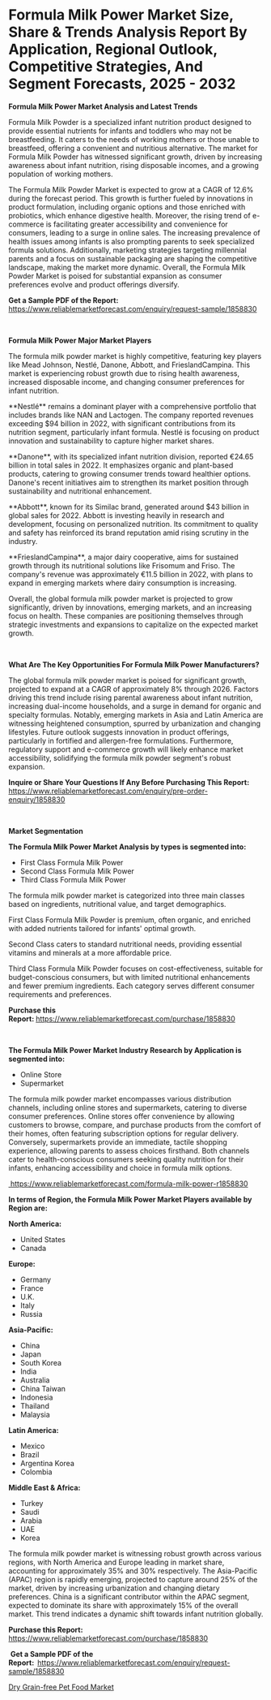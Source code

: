 <p><h1>Formula Milk Power Market Size, Share & Trends Analysis Report By Application, Regional Outlook, Competitive Strategies, And Segment Forecasts, 2025 - 2032</h1></p><p><strong>Formula Milk Power Market Analysis and Latest Trends</strong></p>
<p><p>Formula Milk Powder is a specialized infant nutrition product designed to provide essential nutrients for infants and toddlers who may not be breastfeeding. It caters to the needs of working mothers or those unable to breastfeed, offering a convenient and nutritious alternative. The market for Formula Milk Powder has witnessed significant growth, driven by increasing awareness about infant nutrition, rising disposable incomes, and a growing population of working mothers. </p><p>The Formula Milk Powder Market is expected to grow at a CAGR of 12.6% during the forecast period. This growth is further fueled by innovations in product formulation, including organic options and those enriched with probiotics, which enhance digestive health. Moreover, the rising trend of e-commerce is facilitating greater accessibility and convenience for consumers, leading to a surge in online sales. The increasing prevalence of health issues among infants is also prompting parents to seek specialized formula solutions. Additionally, marketing strategies targeting millennial parents and a focus on sustainable packaging are shaping the competitive landscape, making the market more dynamic. Overall, the Formula Milk Powder Market is poised for substantial expansion as consumer preferences evolve and product offerings diversify.</p></p>
<p><strong>Get a Sample PDF of the Report:&nbsp;</strong> <a href="https://www.reliablemarketforecast.com/enquiry/request-sample/1858830?utm_campaign=2467&utm_medium=2&utm_source=Github&utm_content=ia&utm_term=15022025&utm_id=formula-milk-power">https://www.reliablemarketforecast.com/enquiry/request-sample/1858830</a></p>
<p>&nbsp;</p>
<p><strong>Formula Milk Power Major Market Players</strong></p>
<p><p>The formula milk powder market is highly competitive, featuring key players like Mead Johnson, Nestlé, Danone, Abbott, and FrieslandCampina. This market is experiencing robust growth due to rising health awareness, increased disposable income, and changing consumer preferences for infant nutrition. </p><p>**Nestlé** remains a dominant player with a comprehensive portfolio that includes brands like NAN and Lactogen. The company reported revenues exceeding $94 billion in 2022, with significant contributions from its nutrition segment, particularly infant formula. Nestlé is focusing on product innovation and sustainability to capture higher market shares.</p><p>**Danone**, with its specialized infant nutrition division, reported €24.65 billion in total sales in 2022. It emphasizes organic and plant-based products, catering to growing consumer trends toward healthier options. Danone's recent initiatives aim to strengthen its market position through sustainability and nutritional enhancement.</p><p>**Abbott**, known for its Similac brand, generated around $43 billion in global sales for 2022. Abbott is investing heavily in research and development, focusing on personalized nutrition. Its commitment to quality and safety has reinforced its brand reputation amid rising scrutiny in the industry.</p><p>**FrieslandCampina**, a major dairy cooperative, aims for sustained growth through its nutritional solutions like Frisomum and Friso. The company's revenue was approximately €11.5 billion in 2022, with plans to expand in emerging markets where dairy consumption is increasing.</p><p>Overall, the global formula milk powder market is projected to grow significantly, driven by innovations, emerging markets, and an increasing focus on health. These companies are positioning themselves through strategic investments and expansions to capitalize on the expected market growth.</p></p>
<p>&nbsp;</p>
<p><strong>What Are The Key Opportunities For Formula Milk Power Manufacturers?</strong></p>
<p><p>The global formula milk powder market is poised for significant growth, projected to expand at a CAGR of approximately 8% through 2026. Factors driving this trend include rising parental awareness about infant nutrition, increasing dual-income households, and a surge in demand for organic and specialty formulas. Notably, emerging markets in Asia and Latin America are witnessing heightened consumption, spurred by urbanization and changing lifestyles. Future outlook suggests innovation in product offerings, particularly in fortified and allergen-free formulations. Furthermore, regulatory support and e-commerce growth will likely enhance market accessibility, solidifying the formula milk powder segment's robust expansion.</p></p>
<p><strong>Inquire or Share Your Questions If Any Before Purchasing This Report:</strong> <a href="https://www.reliablemarketforecast.com/enquiry/pre-order-enquiry/1858830?utm_campaign=2467&utm_medium=2&utm_source=Github&utm_content=ia&utm_term=15022025&utm_id=formula-milk-power">https://www.reliablemarketforecast.com/enquiry/pre-order-enquiry/1858830</a></p>
<p>&nbsp;</p>
<p><strong>Market Segmentation</strong></p>
<p><strong>The Formula Milk Power Market Analysis by types is segmented into:</strong></p>
<p><ul><li>First Class Formula Milk Power</li><li>Second Class Formula Milk Power</li><li>Third Class Formula Milk Power</li></ul></p>
<p><p>The formula milk powder market is categorized into three main classes based on ingredients, nutritional value, and target demographics. </p><p>First Class Formula Milk Powder is premium, often organic, and enriched with added nutrients tailored for infants' optimal growth. </p><p>Second Class caters to standard nutritional needs, providing essential vitamins and minerals at a more affordable price. </p><p>Third Class Formula Milk Powder focuses on cost-effectiveness, suitable for budget-conscious consumers, but with limited nutritional enhancements and fewer premium ingredients. Each category serves different consumer requirements and preferences.</p></p>
<p><strong>Purchase this Report:&nbsp;</strong><a href="https://www.reliablemarketforecast.com/purchase/1858830?utm_campaign=2467&utm_medium=2&utm_source=Github&utm_content=ia&utm_term=15022025&utm_id=formula-milk-power">https://www.reliablemarketforecast.com/purchase/1858830</a></p>
<p>&nbsp;</p>
<p><strong>The Formula Milk Power Market Industry Research by Application is segmented into:</strong></p>
<p><ul><li>Online Store</li><li>Supermarket</li></ul></p>
<p><p>The formula milk powder market encompasses various distribution channels, including online stores and supermarkets, catering to diverse consumer preferences. Online stores offer convenience by allowing customers to browse, compare, and purchase products from the comfort of their homes, often featuring subscription options for regular delivery. Conversely, supermarkets provide an immediate, tactile shopping experience, allowing parents to assess choices firsthand. Both channels cater to health-conscious consumers seeking quality nutrition for their infants, enhancing accessibility and choice in formula milk options.</p></p>
<p><a href="https://www.reliablemarketforecast.com/formula-milk-power-r1858830?utm_campaign=2467&utm_medium=2&utm_source=Github&utm_content=ia&utm_term=15022025&utm_id=formula-milk-power">&nbsp;https://www.reliablemarketforecast.com/formula-milk-power-r1858830</a></p>
<p><strong>In terms of Region, the Formula Milk Power Market Players available by Region are:</strong></p>
<p>
    <p> <strong> North America: </strong>
        <ul>
            <li>United States</li>
            <li>Canada</li>
        </ul>
        </p> 
    <p> <strong> Europe: </strong>
        <ul>
            <li>Germany</li>
            <li>France</li>
            <li>U.K.</li>
            <li>Italy</li>
            <li>Russia</li>
        </ul>
        </p> 
    <p> <strong> Asia-Pacific: </strong>
        <ul>
            <li>China</li>
            <li>Japan</li>
            <li>South Korea</li>
            <li>India</li>
            <li>Australia</li>
            <li>China Taiwan</li>
            <li>Indonesia</li>
            <li>Thailand</li>
            <li>Malaysia</li>
        </ul>
        </p> 
    <p> <strong> Latin America: </strong>
        <ul>
            <li>Mexico</li>
            <li>Brazil</li>
            <li>Argentina Korea</li>
            <li>Colombia</li>
        </ul>
        </p> 
    <p> <strong> Middle East & Africa: </strong>
        <ul>
            <li>Turkey</li>
            <li>Saudi</li>
            <li>Arabia</li>
            <li>UAE</li>
            <li>Korea</li>
        </ul>
    </p>
    </p>
<p><p>The formula milk powder market is witnessing robust growth across various regions, with North America and Europe leading in market share, accounting for approximately 35% and 30% respectively. The Asia-Pacific (APAC) region is rapidly emerging, projected to capture around 25% of the market, driven by increasing urbanization and changing dietary preferences. China is a significant contributor within the APAC segment, expected to dominate its share with approximately 15% of the overall market. This trend indicates a dynamic shift towards infant nutrition globally.</p></p>
<p><strong>Purchase this Report: </strong><a href="https://www.reliablemarketforecast.com/purchase/1858830?utm_campaign=2467&utm_medium=2&utm_source=Github&utm_content=ia&utm_term=15022025&utm_id=formula-milk-power">https://www.reliablemarketforecast.com/purchase/1858830</a></p>
<p>&nbsp;<strong>Get a Sample PDF of the Report:&nbsp;&nbsp;</strong><a href="https://www.reliablemarketforecast.com/enquiry/request-sample/1858830?utm_campaign=2467&utm_medium=2&utm_source=Github&utm_content=ia&utm_term=15022025&utm_id=formula-milk-power">https://www.reliablemarketforecast.com/enquiry/request-sample/1858830</a></p>
<p><strong></strong></p>
<p><p><a href="https://github.com/danikabiele541/Market-Research-Report-List-1/blob/main/dry-grain-free-pet-food-market.md?utm_campaign=2467&utm_medium=2&utm_source=Github&utm_content=ia&utm_term=15022025&utm_id=formula-milk-power">Dry Grain-free Pet Food Market</a></p></p>